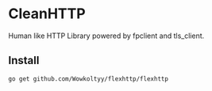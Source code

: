 # CleanHTTP

Human like HTTP Library powered by fpclient and tls_client.

## Install
```shell
go get github.com/Wowkoltyy/flexhttp/flexhttp
```